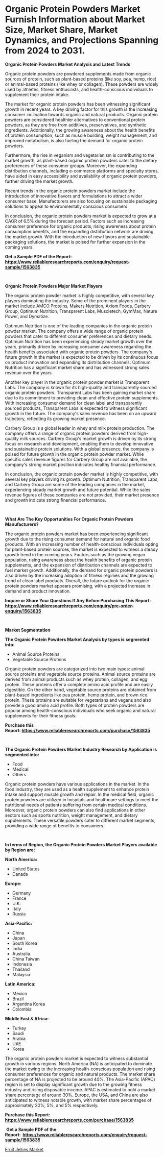 <p><h1>Organic Protein Powders Market Furnish Information about Market Size, Market Share, Market Dynamics, and Projections Spanning from 2024 to 2031.</h1></p><p><strong>Organic Protein Powders Market Analysis and Latest Trends</strong></p>
<p><p>Organic protein powders are powdered supplements made from organic sources of protein, such as plant-based proteins (like soy, pea, hemp, rice) or animal-based proteins (like whey or collagen). These powders are widely used by athletes, fitness enthusiasts, and health-conscious individuals to supplement their protein intake.</p><p>The market for organic protein powders has been witnessing significant growth in recent years. A key driving factor for this growth is the increasing consumer inclination towards organic and natural products. Organic protein powders are considered healthier alternatives to conventional protein powders, as they are free from additives, preservatives, and synthetic ingredients. Additionally, the growing awareness about the health benefits of protein consumption, such as muscle building, weight management, and improved metabolism, is also fueling the demand for organic protein powders.</p><p>Furthermore, the rise in veganism and vegetarianism is contributing to the market growth, as plant-based organic protein powders cater to the dietary preferences of these consumer groups. Moreover, the expanding distribution channels, including e-commerce platforms and specialty stores, have aided in easy accessibility and availability of organic protein powders, further driving the market growth.</p><p>Recent trends in the organic protein powders market include the introduction of innovative flavors and formulations to attract a wider consumer base. Manufacturers are also focusing on sustainable packaging solutions to appeal to environmentally conscious consumers.</p><p>In conclusion, the organic protein powders market is expected to grow at a CAGR of 6.5% during the forecast period. Factors such as increasing consumer preference for organic products, rising awareness about protein consumption benefits, and the expanding distribution network are driving the market growth. With the introduction of new flavors and sustainable packaging solutions, the market is poised for further expansion in the coming years.</p></p>
<p><strong>Get a Sample PDF of the Report:&nbsp; <a href="https://www.reliableresearchreports.com/enquiry/request-sample/1563835">https://www.reliableresearchreports.com/enquiry/request-sample/1563835</a></strong></p>
<p>&nbsp;</p>
<p><strong>Organic Protein Powders Major Market Players</strong></p>
<p><p>The organic protein powder market is highly competitive, with several key players dominating the industry. Some of the prominent players in the market include AMCO Proteins, Makers Nutrition, Axiom Foods, Carbery Group, Optimum Nutrition, Transparent Labs, Muscletech, GymMax, Nature Power, and Dymatize.</p><p>Optimum Nutrition is one of the leading companies in the organic protein powder market. The company offers a wide range of organic protein powders that cater to different consumer preferences and dietary needs. Optimum Nutrition has been experiencing steady market growth over the years, primarily driven by increasing consumer awareness regarding the health benefits associated with organic protein powders. The company's future growth in the market is expected to be driven by its continuous focus on product innovation and expanding its distribution channels. Optimum Nutrition has a significant market share and has witnessed strong sales revenue over the years.</p><p>Another key player in the organic protein powder market is Transparent Labs. The company is known for its high-quality and transparently sourced organic protein powders. Transparent Labs has been gaining market share due to its commitment to providing clean and effective protein supplements. With increasing consumer demand for clean label and transparently sourced products, Transparent Labs is expected to witness significant growth in the future. The company's sales revenue has been on an upward trajectory, reflecting its growing market presence.</p><p>Carbery Group is a global leader in whey and milk protein production. The company offers a range of organic protein powders derived from high-quality milk sources. Carbery Group's market growth is driven by its strong focus on research and development, enabling them to develop innovative and sustainable protein solutions. With a global presence, the company is poised for future growth in the organic protein powder market. While specific sales revenue figures for Carbery Group are not available, the company's strong market position indicates healthy financial performance.</p><p>In conclusion, the organic protein powder market is highly competitive, with several key players driving its growth. Optimum Nutrition, Transparent Labs, and Carbery Group are some of the leading companies in the market, experiencing steady market growth and future potential. While the sales revenue figures of these companies are not provided, their market presence and growth indicate strong financial performance.</p></p>
<p>&nbsp;</p>
<p><strong>What Are The Key Opportunities For Organic Protein Powders Manufacturers?</strong></p>
<p><p>The organic protein powders market has been experiencing significant growth due to the rising consumer demand for natural and organic food products. With an increasing number of health-conscious individuals opting for plant-based protein sources, the market is expected to witness a steady growth trend in the coming years. Factors such as the growing vegan population, rising awareness about the health benefits of organic protein supplements, and the expansion of distribution channels are expected to fuel market growth. Additionally, the demand for organic protein powders is also driven by the increasing adoption of fitness regimes and the growing trend of clean label products. Overall, the future outlook for the organic protein powders market appears promising, with a projected increase in demand and product innovation.</p></p>
<p><strong>Inquire or Share Your Questions If Any Before Purchasing This Report: <a href="https://www.reliableresearchreports.com/enquiry/pre-order-enquiry/1563835">https://www.reliableresearchreports.com/enquiry/pre-order-enquiry/1563835</a></strong></p>
<p>&nbsp;</p>
<p><strong>Market Segmentation</strong></p>
<p><strong>The Organic Protein Powders Market Analysis by types is segmented into:</strong></p>
<p><ul><li>Animal Source Proteins</li><li>Vegetable Source Proteins</li></ul></p>
<p><p>Organic protein powders are categorized into two main types: animal source proteins and vegetable source proteins. Animal source proteins are derived from animal products such as whey protein, collagen, and egg protein. These proteins offer a complete amino acid profile and are easily digestible. On the other hand, vegetable source proteins are obtained from plant-based ingredients like pea protein, hemp protein, and brown rice protein. These proteins are suitable for vegetarians and vegans and also provide a good amino acid profile. Both types of protein powders are popular among health-conscious individuals who seek organic and natural supplements for their fitness goals.</p></p>
<p><strong>Purchase this Report:&nbsp;<a href="https://www.reliableresearchreports.com/purchase/1563835">https://www.reliableresearchreports.com/purchase/1563835</a></strong></p>
<p>&nbsp;</p>
<p><strong>The Organic Protein Powders Market Industry Research by Application is segmented into:</strong></p>
<p><ul><li>Food</li><li>Medical</li><li>Others</li></ul></p>
<p><p>Organic protein powders have various applications in the market. In the food industry, they are used as a health supplement to enhance protein intake and support muscle growth and repair. In the medical field, organic protein powders are utilized in hospitals and healthcare settings to meet the nutritional needs of patients suffering from certain medical conditions. Moreover, organic protein powders can also find applications in other sectors such as sports nutrition, weight management, and dietary supplements. These versatile powders cater to different market segments, providing a wide range of benefits to consumers.</p></p>
<p>&nbsp;</p>
<p><strong>In terms of Region, the Organic Protein Powders Market Players available by Region are:</strong></p>
<p>
    <p> <strong> North America: </strong>
        <ul>
            <li>United States</li>
            <li>Canada</li>
        </ul>
        </p> 
    <p> <strong> Europe: </strong>
        <ul>
            <li>Germany</li>
            <li>France</li>
            <li>U.K.</li>
            <li>Italy</li>
            <li>Russia</li>
        </ul>
        </p> 
    <p> <strong> Asia-Pacific: </strong>
        <ul>
            <li>China</li>
            <li>Japan</li>
            <li>South Korea</li>
            <li>India</li>
            <li>Australia</li>
            <li>China Taiwan</li>
            <li>Indonesia</li>
            <li>Thailand</li>
            <li>Malaysia</li>
        </ul>
        </p> 
    <p> <strong> Latin America: </strong>
        <ul>
            <li>Mexico</li>
            <li>Brazil</li>
            <li>Argentina Korea</li>
            <li>Colombia</li>
        </ul>
        </p> 
    <p> <strong> Middle East & Africa: </strong>
        <ul>
            <li>Turkey</li>
            <li>Saudi</li>
            <li>Arabia</li>
            <li>UAE</li>
            <li>Korea</li>
        </ul>
    </p>
    </p>
<p><p>The organic protein powders market is expected to witness substantial growth in various regions. North America (NA) is anticipated to dominate the market owing to the increasing health-conscious population and rising consumer preferences for organic and natural products. The market share percentage of NA is projected to be around 40%. The Asia-Pacific (APAC) region is set to display significant growth due to the growing fitness industry and rising disposable income. APAC is estimated to hold a market share percentage of around 30%. Europe, the USA, and China are also anticipated to witness notable growth, with market share percentages of approximately 20%, 5%, and 5% respectively.</p></p>
<p><strong>Purchase this Report: <a href="https://www.reliableresearchreports.com/purchase/1563835">https://www.reliableresearchreports.com/purchase/1563835</a></strong></p>
<p>&nbsp;<strong>Get a Sample PDF of the Report:&nbsp;&nbsp;<a href="https://www.reliableresearchreports.com/enquiry/request-sample/1563835">https://www.reliableresearchreports.com/enquiry/request-sample/1563835</a></strong></p>
<p><strong></strong></p>
<p><p><a href="https://github.com/bracarafogo/Market-Research-Report-List-1/blob/main/fruit-jellies-market.md">Fruit Jellies Market</a></p></p>